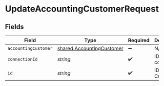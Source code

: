 # UpdateAccountingCustomerRequest


## Fields

| Field                                                                  | Type                                                                   | Required                                                               | Description                                                            |
| ---------------------------------------------------------------------- | ---------------------------------------------------------------------- | ---------------------------------------------------------------------- | ---------------------------------------------------------------------- |
| `accountingCustomer`                                                   | [shared.AccountingCustomer](../../models/shared/accountingcustomer.md) | :heavy_minus_sign:                                                     | N/A                                                                    |
| `connectionId`                                                         | *string*                                                               | :heavy_check_mark:                                                     | ID of the connection                                                   |
| `id`                                                                   | *string*                                                               | :heavy_check_mark:                                                     | ID of the Customer                                                     |
